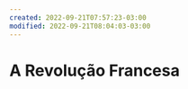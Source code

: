 ```yaml
---
created: 2022-09-21T07:57:23-03:00
modified: 2022-09-21T08:04:03-03:00
---
```


# A Revolução Francesa

